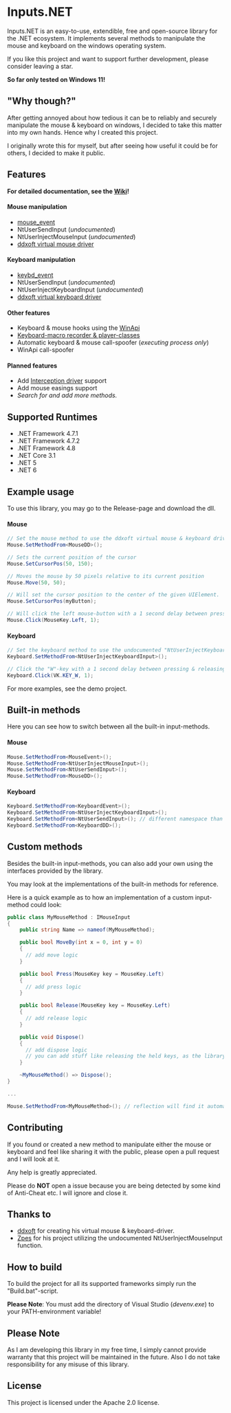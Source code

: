 
# Inputs.NET
Inputs.NET is an easy-to-use, extendible, free and open-source library for the .NET ecosystem. It implements several methods to manipulate the mouse and keyboard on the windows operating system. 

If you like this project and want to support further development, please consider leaving a star.

**So far only tested on Windows 11!**

## "Why though?"
After getting annoyed about how tedious it can be to reliably and securely manipulate the mouse & keyboard on windows, I decided to take this matter into my own hands. Hence why I created this project.  

I originally wrote this for myself, but after seeing how useful it could be for others, I decided to make it public.

## Features

**For detailed documentation, see the [Wiki](https://github.com/AVISIX/Inputs.NET/wiki)!**

#### Mouse manipulation
- [mouse_event](https://docs.microsoft.com/en-us/windows/win32/api/winuser/nf-winuser-mouse_event)
- NtUserSendInput (*undocumented*)  
- NtUserInjectMouseInput (*undocumented*)
- [ddxoft virtual mouse driver](https://github.com/ddxoft/master)

#### Keyboard manipulation
- [keybd_event](https://docs.microsoft.com/en-us/windows/win32/api/winuser/nf-winuser-keybd_event)
- NtUserSendInput (*undocumented*)
- NtUserInjectKeyboardInput (*undocumented*)
- [ddxoft virtual keyboard driver](https://github.com/ddxoft/master)

#### Other features
- Keyboard &  mouse hooks using the [WinApi](https://docs.microsoft.com/en-us/windows/win32/api/winuser/nf-winuser-setwindowshookexa)
- [Keyboard-macro recorder & player-classes](https://github.com/AVISIX/Inputs.NET/tree/main/src/Inputs/Macros)
- Automatic keyboard & mouse call-spoofer (*executing process only*)
- WinApi call-spoofer

#### Planned features
- Add [Interception driver](https://github.com/oblitum/Interception) support
- Add mouse easings support
- *Search for and add more methods.*

## Supported Runtimes
- .NET Framework 4.7.1
- .NET Framework 4.7.2
- .NET Framework 4.8
- .NET Core 3.1
- .NET 5
- .NET 6

## Example usage
To use this library, you may go to the Release-page and download the dll.

#### Mouse 
```csharp
// Set the mouse method to use the ddxoft virtual mouse & keyboard driver
Mouse.SetMethodFrom<MouseDD>(); 

// Sets the current position of the cursor
Mouse.SetCursorPos(50, 150); 

// Moves the mouse by 50 pixels relative to its current position
Mouse.Move(50, 50); 

// Will set the cursor position to the center of the given UIElement.
Mouse.SetCursorPos(myButton);

// Will click the left mouse-button with a 1 second delay between pressing & releasing
Mouse.Click(MouseKey.Left, 1); 
```

#### Keyboard 
```csharp 
// Set the keyboard method to use the undocumented "NtUserInjectKeyboardInput"-function
Keyboard.SetMethodFrom<NtUserInjectKeyboardInput>(); 

// Click the "W"-key with a 1 second delay between pressing & releasing
Keyboard.Click(VK.KEY_W, 1); 
```

For more examples, see the demo project.

## Built-in methods
Here you can see how to switch between all the built-in input-methods.

#### Mouse
```csharp
Mouse.SetMethodFrom<MouseEvent>();
Mouse.SetMethodFrom<NtUserInjectMouseInput>();
Mouse.SetMethodFrom<NtUserSendInput>();
Mouse.SetMethodFrom<MouseDD>();
```

#### Keyboard
```csharp
Keyboard.SetMethodFrom<KeyboardEvent>();
Keyboard.SetMethodFrom<NtUserInjectKeyboardInput>();
Keyboard.SetMethodFrom<NtUserSendInput>(); // different namespace than for mouse!
Keyboard.SetMethodFrom<KeyboardDD>();
```

## Custom methods
Besides the built-in input-methods, you can also add your own using the interfaces provided by the library.

You may look at the implementations of the built-in methods for reference.

Here is a quick example as to how an implementation of a custom input-method could look:
```csharp
public class MyMouseMethod : IMouseInput
{
    public string Name => nameof(MyMouseMethod);

    public bool MoveBy(int x = 0, int y = 0)
    {
      // add move logic
    } 

    public bool Press(MouseKey key = MouseKey.Left)
    {
      // add press logic
    }

    public bool Release(MouseKey key = MouseKey.Left)
    {
      // add release logic
    }

    public void Dispose()
    {
      // add dispose logic
      // you can add stuff like releasing the held keys, as the library doesn't take care of it
    }

    ~MyMouseMethod() => Dispose();
}

...

Mouse.SetMethodFrom<MyMouseMethod>(); // reflection will find it automatically
```

## Contributing
If you found or created a new method to manipulate either the mouse or keyboard and feel like sharing it with the public, please open a pull request and I will look at it.

Any help is greatly appreciated.

Please do **NOT** open a issue because you are being detected by some kind of Anti-Cheat etc. I will ignore and close it.

## Thanks to
- [ddxoft](https://github.com/ddxoft) for creating his virtual mouse & keyboard-driver.
- [Zpes](https://github.com/Zpes) for his project utilizing the undocumented NtUserInjectMouseInput  function.

## How to build
To build the project for all its supported frameworks simply run the "Build.bat"-script.

**Please Note**: You must add the directory of Visual Studio (*devenv.exe*) to your PATH-environment variable!

## Please Note
As I am developing this library in my free time, I simply cannot provide warranty that this project will be maintained in the future. Also I do not take responsibility for any misuse of this library. 

## License
This project is licensed under the Apache 2.0 license.   
